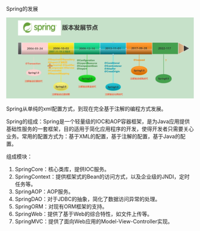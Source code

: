 Spring的发展

![image-20231029225442345](image/image-20231029225442345.png)

Spring从单纯的xml配置方式，到现在完全基于注解的编程方式发展。

Spring的组成：Spring是一个轻量级的IOC和AOP容器框架，是为Java应用提供基础性服务的一套框架，目的适用于简化应用程序的开发，使得开发者只需要关心业务。常用的配置方式为：基于XML的配置，基于注解的配置，基于Java的配置。

组成模块：

1. SpringCore：核心类库，提供IOC服务。
2. SpringContext：提供框架式的Bean的访问方式，以及企业级的JNDI，定时任务等。
3. SpringAOP：AOP服务。
4. SpringDAO：对于JDBC的抽象，简化了数据访问异常的处理。
5. SpringORM：对现有ORM框架的支持。
6. SpringWeb：提供了基于Web的综合特性，如文件上传等。
7. SpringMVC：提供了面向Web应用的Model-View-Controller实现。